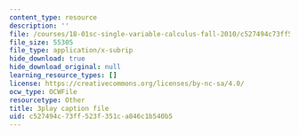 ```yaml
---
content_type: resource
description: ''
file: /courses/18-01sc-single-variable-calculus-fall-2010/c527494c73ff523f351ca846c1b540b5_4Q37iOyBq44.srt
file_size: 55305
file_type: application/x-subrip
hide_download: true
hide_download_original: null
learning_resource_types: []
license: https://creativecommons.org/licenses/by-nc-sa/4.0/
ocw_type: OCWFile
resourcetype: Other
title: 3play caption file
uid: c527494c-73ff-523f-351c-a846c1b540b5
---
```

